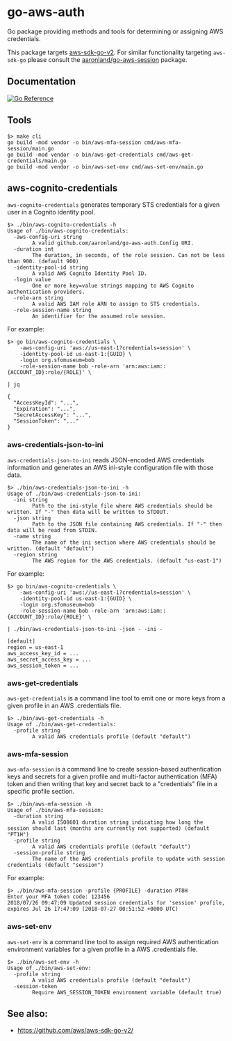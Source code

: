 # go-aws-auth

Go package providing methods and tools for determining or assigning AWS credentials.

This package targets [aws-sdk-go-v2](https://github.com/aws/aws-sdk-go-v2/). For similar functionality targeting `aws-sdk-go` please consult the [aaronland/go-aws-session](https://github.com/aaronland/go-aws-session) package.

## Documentation

[![Go Reference](https://pkg.go.dev/badge/github.com/aaronland/go-aws-auth.svg)](https://pkg.go.dev/github.com/aaronland/go-aws-auth)

## Tools

```
$> make cli
go build -mod vendor -o bin/aws-mfa-session cmd/aws-mfa-session/main.go
go build -mod vendor -o bin/aws-get-credentials cmd/aws-get-credentials/main.go
go build -mod vendor -o bin/aws-set-env cmd/aws-set-env/main.go
```

## aws-cognito-credentials

`aws-cognito-credentials` generates temporary STS credentials for a given user in a Cognito identity pool.

```
$> ./bin/aws-cognito-credentials -h
Usage of ./bin/aws-cognito-credentials:
  -aws-config-uri string
    	A valid github.com/aaronland/go-aws-auth.Config URI.
  -duration int
    	The duration, in seconds, of the role session. Can not be less than 900. (default 900)
  -identity-pool-id string
    	A valid AWS Cognito Identity Pool ID.
  -login value
    	One or more key=value strings mapping to AWS Cognito authentication providers.
  -role-arn string
    	A valid AWS IAM role ARN to assign to STS credentials.
  -role-session-name string
    	An identifier for the assumed role session.
```

For example:

```
$> go bin/aws-cognito-credentials \
	-aws-config-uri 'aws://us-east-1?credentials=session' \
	-identity-pool-id us-east-1:{GUID} \
	-login org.sfomuseum=bob
	-role-session-name bob -role-arn 'arn:aws:iam::{ACCOUNT_ID}:role/{ROLE}' \
	
| jq
	
{
  "AccessKeyId": "...",
  "Expiration": "...",
  "SecretAccessKey": "...",
  "SessionToken": "..."
}
```

### aws-credentials-json-to-ini

`aws-credentials-json-to-ini` reads JSON-encoded AWS credentials information and generates an AWS ini-style configuration file with those data.

```
$> ./bin/aws-credentials-json-to-ini -h
Usage of ./bin/aws-credentials-json-to-ini:
  -ini string
    	Path to the ini-style file where AWS credentials should be written. If "-" then data will be written to STDOUT.
  -json string
    	Path to the JSON file containing AWS credentials. If "-" then data will be read from STDIN.
  -name string
    	The name of the ini section where AWS credentials should be written. (default "default")
  -region string
    	The AWS region for the AWS credentials. (default "us-east-1")
```

For example:

```
$> go bin/aws-cognito-credentials \
	-aws-config-uri 'aws://us-east-1?credentials=session' \
	-identity-pool-id us-east-1:{GUID} \
	-login org.sfomuseum=bob
	-role-session-name bob -role-arn 'arn:aws:iam::{ACCOUNT_ID}:role/{ROLE}' \

| ./bin/aws-credentials-json-to-ini -json - -ini -

[default]
region = us-east-1
aws_access_key_id = ...
aws_secret_access_key = ...
aws_session_token = ...
```

### aws-get-credentials

`aws-get-credentials` is a command line tool to emit one or more keys from a given profile in an AWS .credentials file.

```
$> ./bin/aws-get-credentials -h
Usage of ./bin/aws-get-credentials:
  -profile string
    	A valid AWS credentials profile (default "default")
```

### aws-mfa-session

`aws-mfa-session` is a command line to create session-based authentication keys and secrets for a given profile and multi-factor authentication (MFA) token and then writing that key and secret back to a "credentials" file in a specific profile section.

```
$> ./bin/aws-mfa-session -h
Usage of ./bin/aws-mfa-session:
  -duration string
    	A valid ISO8601 duration string indicating how long the session should last (months are currently not supported) (default "PT1H")
  -profile string
    	A valid AWS credentials profile (default "default")
  -session-profile string
    	The name of the AWS credentials profile to update with session credentials (default "session")
```

For example:

```
$> ./bin/aws-mfa-session -profile {PROFILE} -duration PT8H
Enter your MFA token code: 123456
2018/07/26 09:47:09 Updated session credentials for 'session' profile, expires Jul 26 17:47:09 (2018-07-27 00:51:52 +0000 UTC)
```

### aws-set-env

`aws-set-env` is a command line tool to assign required AWS authentication environment variables for a given profile in a AWS .credentials file.

```
$> ./bin/aws-set-env -h
Usage of ./bin/aws-set-env:
  -profile string
    	A valid AWS credentials profile (default "default")
  -session-token
    	Require AWS_SESSION_TOKEN environment variable (default true)
```

## See also:

* https://github.com/aws/aws-sdk-go-v2/
